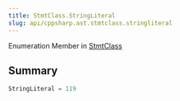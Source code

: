```yaml
---
title: StmtClass.StringLiteral
slug: api/cppsharp.ast.stmtclass.stringliteral
---
```

Enumeration Member in [StmtClass](/api/cppsharp/ast/stmtclass)

## Summary



```csharp
StringLiteral = 119
```

